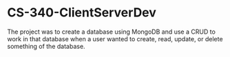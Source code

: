 # CS-340-ClientServerDev

The project was to create a database using MongoDB and use a CRUD to work in that database when a user wanted to create, read, update, or delete something of the database. 
